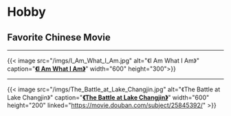# Hobby


## Favorite Chinese Movie

---

{{< image src="/imgs/I_Am_What_I_Am.jpg" alt="《I Am What I Am》" caption="[**《I Am What I Am》**](https://movie.douban.com/subject/35144311/?_dtcc=1)" width="600" height="300">}}

---

{{< image src="/imgs/The_Battle_at_Lake_Changjin.jpg" alt="《The Battle at Lake Changjin》"  caption="[**《The Battle at Lake Changjin》**](https://movie.douban.com/subject/25845392/)" width="600" height="200" linked="https://movie.douban.com/subject/25845392/" >}}




